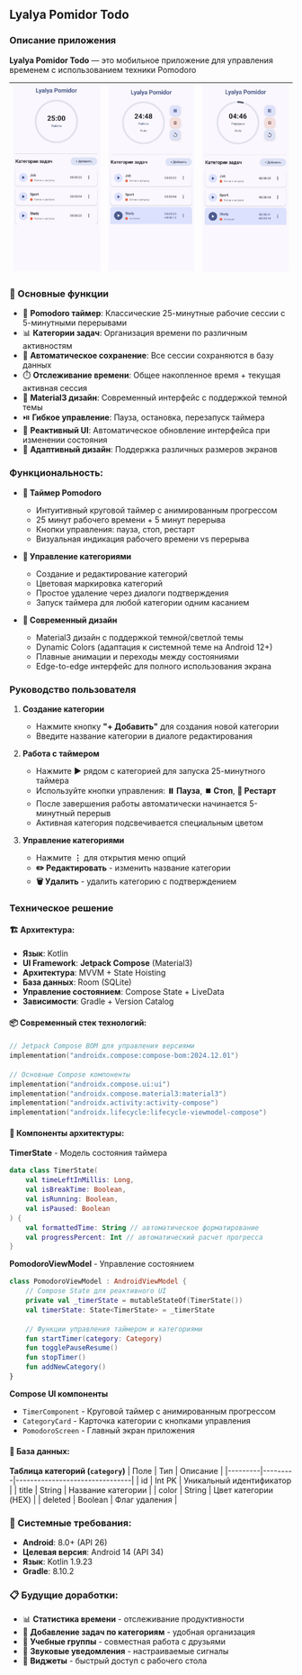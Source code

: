 ## Lyalya Pomidor Todo

### Описание приложения
**Lyalya Pomidor Todo** — это мобильное приложение для управления временем с использованием техники Pomodoro

| ![main.jpeg](doc/img/main.jpeg) | ![start_conc.jpeg](doc/img/start_conc.jpeg) | ![start_rest.jpeg](doc/img/start_rest.jpeg) |
|---------------------------------|---------------------------------------------|---------------------------------------------|

### 🎯 Основные функции

- 🍅 **Pomodoro таймер**: Классические 25-минутные рабочие сессии с 5-минутными перерывами
- 📊 **Категории задач**: Организация времени по различным активностям
- 💾 **Автоматическое сохранение**: Все сессии сохраняются в базу данных
- ⏱️ **Отслеживание времени**: Общее накопленное время + текущая активная сессия
- 🎨 **Material3 дизайн**: Современный интерфейс с поддержкой темной темы
- ⏯️ **Гибкое управление**: Пауза, остановка, перезапуск таймера
- 🔄 **Реактивный UI**: Автоматическое обновление интерфейса при изменении состояния
- 📱 **Адаптивный дизайн**: Поддержка различных размеров экранов

### Функциональность:

- **🍅 Таймер Pomodoro**
    - Интуитивный круговой таймер с анимированным прогрессом
    - 25 минут рабочего времени + 5 минут перерыва
    - Кнопки управления: пауза, стоп, рестарт
    - Визуальная индикация рабочего времени vs перерыва

- **📝 Управление категориями**
    - Создание и редактирование категорий
    - Цветовая маркировка категорий
    - Простое удаление через диалоги подтверждения
    - Запуск таймера для любой категории одним касанием

- **🎨 Современный дизайн**
    - Material3 дизайн с поддержкой темной/светлой темы
    - Dynamic Colors (адаптация к системной теме на Android 12+)
    - Плавные анимации и переходы между состояниями
    - Edge-to-edge интерфейс для полного использования экрана

### Руководство пользователя

1. **Создание категории**
   - Нажмите кнопку **"+ Добавить"** для создания новой категории
   - Введите название категории в диалоге редактирования

2. **Работа с таймером**
   - Нажмите **▶️** рядом с категорией для запуска 25-минутного таймера
   - Используйте кнопки управления: **⏸️ Пауза**, **⏹️ Стоп**, **🔄 Рестарт**
   - После завершения работы автоматически начинается 5-минутный перерыв
   - Активная категория подсвечивается специальным цветом

3. **Управление категориями**
   - Нажмите **⋮** для открытия меню опций
   - **✏️ Редактировать** - изменить название категории
   - **🗑️ Удалить** - удалить категорию с подтверждением

### Техническое решение

#### 🏗️ Архитектура:
- **Язык**: Kotlin
- **UI Framework**: **Jetpack Compose** (Material3)
- **Архитектура**: MVVM + State Hoisting
- **База данных**: Room (SQLite) 
- **Управление состоянием**: Compose State + LiveData
- **Зависимости**: Gradle + Version Catalog

#### 📦 Современный стек технологий:
```kotlin
// Jetpack Compose BOM для управления версиями
implementation("androidx.compose:compose-bom:2024.12.01")

// Основные Compose компоненты  
implementation("androidx.compose.ui:ui")
implementation("androidx.compose.material3:material3")
implementation("androidx.activity:activity-compose")
implementation("androidx.lifecycle:lifecycle-viewmodel-compose")
```

#### 🔧 Компоненты архитектуры:

**TimerState** - Модель состояния таймера
```kotlin
data class TimerState(
    val timeLeftInMillis: Long,
    val isBreakTime: Boolean,
    val isRunning: Boolean,
    val isPaused: Boolean
) {
    val formattedTime: String // автоматическое форматирование
    val progressPercent: Int // автоматический расчет прогресса
}
```

**PomodoroViewModel** - Управление состоянием
```kotlin
class PomodoroViewModel : AndroidViewModel {
    // Compose State для реактивного UI
    private val _timerState = mutableStateOf(TimerState())
    val timerState: State<TimerState> = _timerState
    
    // Функции управления таймером и категориями
    fun startTimer(category: Category)
    fun togglePauseResume()
    fun stopTimer()
    fun addNewCategory()
}
```

**Compose UI компоненты**
- `TimerComponent` - Круговой таймер с анимированным прогрессом
- `CategoryCard` - Карточка категории с кнопками управления  
- `PomodoroScreen` - Главный экран приложения

#### 📱 База данных:

**Таблица категорий (`category`)**
| Поле    | Тип     | Описание                       |
|---------|---------|--------------------------------|
| id      | Int PK  | Уникальный идентификатор       |
| title   | String  | Название категории             |
| color   | String  | Цвет категории (HEX)           |
| deleted | Boolean | Флаг удаления                  |

### 🚦 Системные требования:
- **Android**: 8.0+ (API 26)
- **Целевая версия**: Android 14 (API 34)
- **Язык**: Kotlin 1.9.23
- **Gradle**: 8.10.2

### 📋 Будущие доработки:
- 📊 **Статистика времени** - отслеживание продуктивности
- 📂 **Добавление задач по категориям** - удобная организация
- 👥 **Учебные группы** - совместная работа с друзьями
- 🎵 **Звуковые уведомления** - настраиваемые сигналы
- 📱 **Виджеты** - быстрый доступ с рабочего стола
